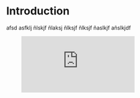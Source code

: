 # Introduction

afsd asfklj ñlskjf ñlaksj ñlksjf ñlksjf ñaslkjf añslkjdf 

<figure class="video_container">
  <iframe src="https:https://www.youtube.com/embed/1iqh1B1OZAg" frameborder="0" allowfullscreen="true"> </iframe>
</figure>


